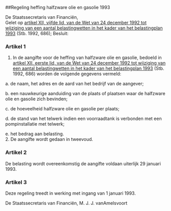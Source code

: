 <meta http-equiv='Content-Type' content='text/html; charset=utf-8' />

##Regeling heffing halfzware olie en gasolie 1993

De Staatssecretaris van Financiën,  
Gelet op [artikel XII, vijfde lid, van de Wet van 24 december 1992 tot wijziging van een aantal belastingwetten in het kader van het belastingplan 1993](../../../../../../../../../wet/wijzigingswet/wet/op/de/inkomstenbelasting/1964/enz./(belastingplan/1993)/BWBR0005805/README.md) (Stb. 1992, 686);
Besluit:    

### Artikel  1  

1.  In de aangifte voor de heffing van halfzware olie en gasolie, bedoeld in [artikel XII, eerste lid, van de Wet van 24 december 1992 tot wijziging van een aantal belastingwetten in het kader van het belastingplan 1993](../../../../../../../../../wet/wijzigingswet/wet/op/de/inkomstenbelasting/1964/enz./(belastingplan/1993)/BWBR0005805/README.md) (Stb. 1992, 686) worden de volgende gegevens vermeld: 

a. de naam, het adres en de aard van het bedrijf van de aangever;  

b. een nauwkeurige aanduiding van de plaats of plaatsen waar de halfzware olie en gasolie zich bevinden;  

c. de hoeveelheid halfzware olie en gasolie per plaats;  

d. de stand van het telwerk indien een voorraadtank is verbonden met een pompinstallatie met telwerk;  

e. het bedrag aan belasting.     
2.  De aangifte wordt gedaan in tweevoud.   

### Artikel  2  

De belasting wordt overeenkomstig de aangifte voldaan uiterlijk 29 januari 1993.  

### Artikel  3  

Deze regeling treedt in werking met ingang van 1 januari 1993.  

De 
Staatssecretaris van Financiën, 
M. J. J. vanAmelsvoort    
